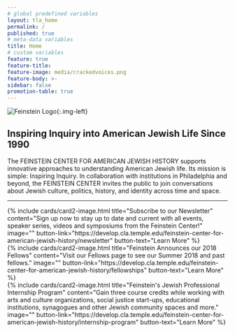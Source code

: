 ```yaml
---
# global predefined variables
layout: tla_home
permalink: /
published: true
# meta-data variables
title: Home
# custom variables
feature: true
feature-title:
feature-image: media/crackedvoices.png
feature-body: >-
sidebar: false
promotion-table: true
---
```

![Feinstein Logo]({{site.baseurl}}/media/resizedhero_bg.png){:.img-left}
## Inspiring Inquiry into American Jewish Life Since 1990
The FEINSTEIN CENTER FOR AMERICAN JEWISH HISTORY supports innovative approaches to understanding American Jewish life. Its mission is simple: Inspiring Inquiry. In collaboration with institutions in Philadelphia and beyond, the FEINSTEIN CENTER invites the public to join conversations about Jewish culture, politics, history, and identity across time and space.

___

<div class="row row-wide">
  <div class="col m12 l4">{% include cards/card2-image.html
    title="Subscribe to our Newsletter"
    content="Sign up now to stay up to date and current with all events, speaker series, videos and symposiums from the Feinstein Center!"
    image=""
    button-link="https://develop.cla.temple.edu/feinstein-center-for-american-jewish-history/newsletter"
    button-text="Learn More" %}
  </div>
  <div class="row row-wide">
    <div class="col m12 l4">{% include cards/card2-image.html
      title="Feinstein Announces our 2018 Fellows"
      content="Visit our Fellows page to see our Summer 2018 and past fellows."
      image=""
      button-link="https://develop.cla.temple.edu/feinstein-center-for-american-jewish-history/fellowships"
      button-text="Learn More" %}
    </div>
    <div class="row row-wide">
      <div class="col m12 l4">{% include cards/card2-image.html
        title="Feinstein's Jewish Professional Internship Program"
        content="Gain three course credits while working with arts and culture organizations, social justice start-ups, educational institutions, synagogues and other Jewish community spaces and more."
        image=""
        button-link="https://develop.cla.temple.edu/feinstein-center-for-american-jewish-history/internship-program"
        button-text="Learn More" %}
      </div>
</div>
